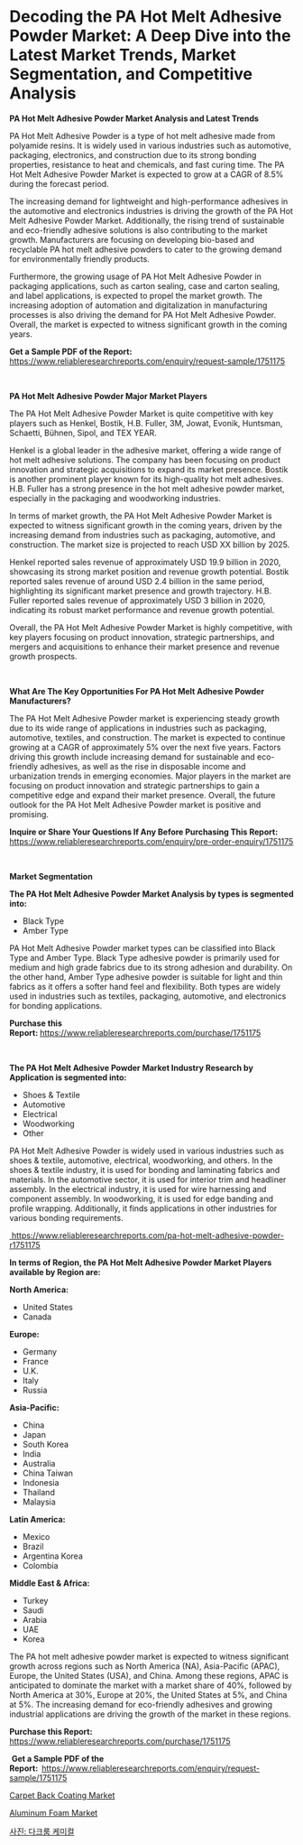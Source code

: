 <p><h1>Decoding the PA Hot Melt Adhesive Powder Market: A Deep Dive into the Latest Market Trends, Market Segmentation, and Competitive Analysis</h1></p><p><strong>PA Hot Melt Adhesive Powder Market Analysis and Latest Trends</strong></p>
<p><p>PA Hot Melt Adhesive Powder is a type of hot melt adhesive made from polyamide resins. It is widely used in various industries such as automotive, packaging, electronics, and construction due to its strong bonding properties, resistance to heat and chemicals, and fast curing time. The PA Hot Melt Adhesive Powder Market is expected to grow at a CAGR of 8.5% during the forecast period.</p><p>The increasing demand for lightweight and high-performance adhesives in the automotive and electronics industries is driving the growth of the PA Hot Melt Adhesive Powder Market. Additionally, the rising trend of sustainable and eco-friendly adhesive solutions is also contributing to the market growth. Manufacturers are focusing on developing bio-based and recyclable PA hot melt adhesive powders to cater to the growing demand for environmentally friendly products.</p><p>Furthermore, the growing usage of PA Hot Melt Adhesive Powder in packaging applications, such as carton sealing, case and carton sealing, and label applications, is expected to propel the market growth. The increasing adoption of automation and digitalization in manufacturing processes is also driving the demand for PA Hot Melt Adhesive Powder. Overall, the market is expected to witness significant growth in the coming years.</p></p>
<p><strong>Get a Sample PDF of the Report:&nbsp;</strong> <a href="https://www.reliableresearchreports.com/enquiry/request-sample/1751175">https://www.reliableresearchreports.com/enquiry/request-sample/1751175</a></p>
<p>&nbsp;</p>
<p><strong>PA Hot Melt Adhesive Powder Major Market Players</strong></p>
<p><p>The PA Hot Melt Adhesive Powder Market is quite competitive with key players such as Henkel, Bostik, H.B. Fuller, 3M, Jowat, Evonik, Huntsman, Schaetti, Bühnen, Sipol, and TEX YEAR. </p><p>Henkel is a global leader in the adhesive market, offering a wide range of hot melt adhesive solutions. The company has been focusing on product innovation and strategic acquisitions to expand its market presence. Bostik is another prominent player known for its high-quality hot melt adhesives. H.B. Fuller has a strong presence in the hot melt adhesive powder market, especially in the packaging and woodworking industries. </p><p>In terms of market growth, the PA Hot Melt Adhesive Powder Market is expected to witness significant growth in the coming years, driven by the increasing demand from industries such as packaging, automotive, and construction. The market size is projected to reach USD XX billion by 2025.</p><p>Henkel reported sales revenue of approximately USD 19.9 billion in 2020, showcasing its strong market position and revenue growth potential. Bostik reported sales revenue of around USD 2.4 billion in the same period, highlighting its significant market presence and growth trajectory. H.B. Fuller reported sales revenue of approximately USD 3 billion in 2020, indicating its robust market performance and revenue growth potential. </p><p>Overall, the PA Hot Melt Adhesive Powder Market is highly competitive, with key players focusing on product innovation, strategic partnerships, and mergers and acquisitions to enhance their market presence and revenue growth prospects.</p></p>
<p>&nbsp;</p>
<p><strong>What Are The Key Opportunities For PA Hot Melt Adhesive Powder Manufacturers?</strong></p>
<p><p>The PA Hot Melt Adhesive Powder market is experiencing steady growth due to its wide range of applications in industries such as packaging, automotive, textiles, and construction. The market is expected to continue growing at a CAGR of approximately 5% over the next five years. Factors driving this growth include increasing demand for sustainable and eco-friendly adhesives, as well as the rise in disposable income and urbanization trends in emerging economies. Major players in the market are focusing on product innovation and strategic partnerships to gain a competitive edge and expand their market presence. Overall, the future outlook for the PA Hot Melt Adhesive Powder market is positive and promising.</p></p>
<p><strong>Inquire or Share Your Questions If Any Before Purchasing This Report:</strong> <a href="https://www.reliableresearchreports.com/enquiry/pre-order-enquiry/1751175">https://www.reliableresearchreports.com/enquiry/pre-order-enquiry/1751175</a></p>
<p>&nbsp;</p>
<p><strong>Market Segmentation</strong></p>
<p><strong>The PA Hot Melt Adhesive Powder Market Analysis by types is segmented into:</strong></p>
<p><ul><li>Black Type</li><li>Amber Type</li></ul></p>
<p><p>PA Hot Melt Adhesive Powder market types can be classified into Black Type and Amber Type. Black Type adhesive powder is primarily used for medium and high grade fabrics due to its strong adhesion and durability. On the other hand, Amber Type adhesive powder is suitable for light and thin fabrics as it offers a softer hand feel and flexibility. Both types are widely used in industries such as textiles, packaging, automotive, and electronics for bonding applications.</p></p>
<p><strong>Purchase this Report:&nbsp;</strong><a href="https://www.reliableresearchreports.com/purchase/1751175">https://www.reliableresearchreports.com/purchase/1751175</a></p>
<p>&nbsp;</p>
<p><strong>The PA Hot Melt Adhesive Powder Market Industry Research by Application is segmented into:</strong></p>
<p><ul><li>Shoes & Textile</li><li>Automotive</li><li>Electrical</li><li>Woodworking</li><li>Other</li></ul></p>
<p><p>PA Hot Melt Adhesive Powder is widely used in various industries such as shoes & textile, automotive, electrical, woodworking, and others. In the shoes & textile industry, it is used for bonding and laminating fabrics and materials. In the automotive sector, it is used for interior trim and headliner assembly. In the electrical industry, it is used for wire harnessing and component assembly. In woodworking, it is used for edge banding and profile wrapping. Additionally, it finds applications in other industries for various bonding requirements.</p></p>
<p><a href="https://www.reliableresearchreports.com/pa-hot-melt-adhesive-powder-r1751175">&nbsp;https://www.reliableresearchreports.com/pa-hot-melt-adhesive-powder-r1751175</a></p>
<p><strong>In terms of Region, the PA Hot Melt Adhesive Powder Market Players available by Region are:</strong></p>
<p>
    <p> <strong> North America: </strong>
        <ul>
            <li>United States</li>
            <li>Canada</li>
        </ul>
        </p> 
    <p> <strong> Europe: </strong>
        <ul>
            <li>Germany</li>
            <li>France</li>
            <li>U.K.</li>
            <li>Italy</li>
            <li>Russia</li>
        </ul>
        </p> 
    <p> <strong> Asia-Pacific: </strong>
        <ul>
            <li>China</li>
            <li>Japan</li>
            <li>South Korea</li>
            <li>India</li>
            <li>Australia</li>
            <li>China Taiwan</li>
            <li>Indonesia</li>
            <li>Thailand</li>
            <li>Malaysia</li>
        </ul>
        </p> 
    <p> <strong> Latin America: </strong>
        <ul>
            <li>Mexico</li>
            <li>Brazil</li>
            <li>Argentina Korea</li>
            <li>Colombia</li>
        </ul>
        </p> 
    <p> <strong> Middle East & Africa: </strong>
        <ul>
            <li>Turkey</li>
            <li>Saudi</li>
            <li>Arabia</li>
            <li>UAE</li>
            <li>Korea</li>
        </ul>
    </p>
    </p>
<p><p>The PA hot melt adhesive powder market is expected to witness significant growth across regions such as North America (NA), Asia-Pacific (APAC), Europe, the United States (USA), and China. Among these regions, APAC is anticipated to dominate the market with a market share of 40%, followed by North America at 30%, Europe at 20%, the United States at 5%, and China at 5%. The increasing demand for eco-friendly adhesives and growing industrial applications are driving the growth of the market in these regions.</p></p>
<p><strong>Purchase this Report: </strong><a href="https://www.reliableresearchreports.com/purchase/1751175">https://www.reliableresearchreports.com/purchase/1751175</a></p>
<p>&nbsp;<strong>Get a Sample PDF of the Report:&nbsp;&nbsp;</strong><a href="https://www.reliableresearchreports.com/enquiry/request-sample/1751175">https://www.reliableresearchreports.com/enquiry/request-sample/1751175</a></p>
<p><strong></strong></p>
<p><p><a href="https://github.com/FassouRP/Market-Research-Report-List-5/blob/main/carpet-back-coating-market.md">Carpet Back Coating Market</a></p><p><a href="https://github.com/rahu1506/Market-Research-Report-List-4/blob/main/aluminum-foam-market.md">Aluminum Foam Market</a></p><p><a href="https://github.com/Nicolasrown5/Market-Research-Report-List-1/blob/main/2056721119690.md">사진: 다크룸 케미컬</a></p></p>